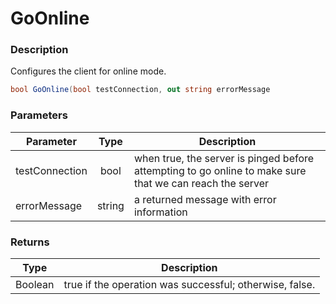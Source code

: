 # GoOnline

### Description

Configures the client for online mode.

```c#
bool GoOnline(bool testConnection, out string errorMessage
```

### Parameters

| Parameter      |  Type  | Description                                                                                              |
| -------------- | :----: | -------------------------------------------------------------------------------------------------------- |
| testConnection |  bool  | when true, the server is pinged before attempting to go online to make sure that we can reach the server |
| errorMessage   | string | a returned message with error information                                                                |

### Returns

| Type    | Description                                             |
| ------- | ------------------------------------------------------- |
| Boolean | true if the operation was successful; otherwise, false. |

